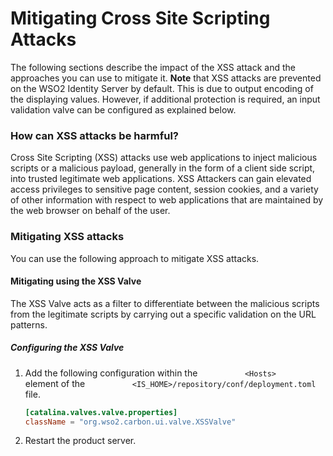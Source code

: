# Mitigating Cross Site Scripting Attacks

The following sections describe the impact of the XSS attack and the
approaches you can use to mitigate it. **Note** that XSS attacks are
prevented on the WSO2 Identity Server by default. This is due to output
encoding of the displaying values. However, if additional protection is
required, an input validation valve can be configured as explained
below.

### How can XSS attacks be harmful?

Cross Site Scripting (XSS) attacks use web applications to inject
malicious scripts or a malicious payload, generally in the form of a
client side script, into trusted legitimate web applications. XSS
Attackers can gain elevated access privileges to sensitive page content,
session cookies, and a variety of other information with respect to web
applications that are maintained by the web browser on behalf of the
user.

### Mitigating XSS attacks

You can use the following approach to mitigate XSS attacks.

#### Mitigating using the XSS Valve

The XSS Valve acts as a filter to differentiate between the malicious
scripts from the legitimate scripts by carrying out a specific
validation on the URL patterns.

##### Configuring the XSS Valve

1.  Add the following configuration within the
    `           <Hosts>          ` element of the
    `           <IS_HOME>/repository/conf/deployment.toml        `
    file.

    ``` toml
    [catalina.valves.valve.properties]
    className = "org.wso2.carbon.ui.valve.XSSValve"
    ```

2.  Restart the product server.
